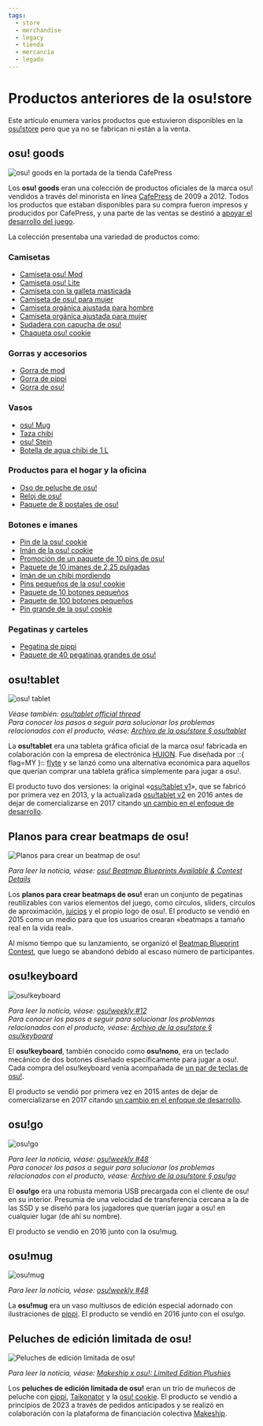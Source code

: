 ```yaml
---
tags:
  - store
  - merchandise
  - legacy
  - tienda
  - mercancía
  - legado
---
```


# Productos anteriores de la osu!store

Este artículo enumera varios productos que estuvieron disponibles en la [osu!store](https://osu.ppy.sh/store/listing) pero que ya no se fabrican ni están a la venta.

## osu! goods

![osu! goods en la portada de la tienda CafePress](img/osu-goods.png)

Los **osu! goods** eran una colección de productos oficiales de la marca osu! vendidos a través del minorista en línea [CafePress](https://en.wikipedia.org/wiki/CafePress) de 2009 a 2012. Todos los productos que estaban disponibles para su compra fueron impresos y producidos por CafePress, y una parte de las ventas se destinó a [apoyar el desarrollo del juego](https://osu.ppy.sh/store/listing).

La colección presentaba una variedad de productos como:

### Camisetas

- [Camiseta osu! Mod](https://web.archive.org/web/20120702093250/http://www.cafepress.com/osume.289786473)
- [Camiseta osu! Lite](https://web.archive.org/web/20120702093250/http://www.cafepress.com/osume.288837174)
- [Camiseta con la galleta masticada](https://web.archive.org/web/20120702093250/http://www.cafepress.com/osume.288838261)
- [Camiseta de osu! para mujer](https://web.archive.org/web/20120702093250/http://www.cafepress.com/osume.288831390)
- [Camiseta orgánica ajustada para hombre](https://web.archive.org/web/20120702093250/http://www.cafepress.com/osume.439576382)
- [Camiseta orgánica ajustada para mujer](https://web.archive.org/web/20120702093250/http://www.cafepress.com/osume.439576381)
- [Sudadera con capucha de osu!](https://web.archive.org/web/20120702093250/http://www.cafepress.com/osume.295758604)
- [Chaqueta osu! cookie](https://web.archive.org/web/20120702093250/http://www.cafepress.com/osume.394638201)

### Gorras y accesorios

- [Gorra de mod](https://web.archive.org/web/20120702093250/http://www.cafepress.com/osume.394644859)
- [Gorra de pippi](https://web.archive.org/web/20120702093250/http://www.cafepress.com/osume.394644101)
- [Gorra de osu!](https://web.archive.org/web/20120702093250/http://www.cafepress.com/osume.394643336)

### Vasos

- [osu! Mug](https://web.archive.org/web/20120702093250/http://www.cafepress.com/osume.288419419)
- [Taza chibi](https://web.archive.org/web/20120702093250/http://www.cafepress.com/osume.288434609)
- [osu! Stein](https://web.archive.org/web/20120702093250/http://www.cafepress.com/osume.288717098)
- [Botella de agua chibi de 1 L](https://web.archive.org/web/20120702093250/http://www.cafepress.com/osume.394641818)

### Productos para el hogar y la oficina

- [Oso de peluche de osu!](https://web.archive.org/web/20120702093250/http://www.cafepress.com/osume.288839612)
- [Reloj de osu!](https://web.archive.org/web/20120702093250/http://www.cafepress.com/osume.288700999)
- [Paquete de 8 postales de osu!](https://web.archive.org/web/20120702093250/http://www.cafepress.com/osume.288843371)

### Botones e imanes

- [Pin de la osu! cookie](https://web.archive.org/web/20120702093250/http://www.cafepress.com/osume.288416528)
- [Imán de la osu! cookie](https://web.archive.org/web/20120702093250/http://www.cafepress.com/osume.288429391)
- [Promoción de un paquete de 10 pins de osu!](https://web.archive.org/web/20120702093250/http://www.cafepress.com/osume.288439599)
- [Paquete de 10 imanes de 2,25 pulgadas](https://web.archive.org/web/20120702093250/http://www.cafepress.com/osume.470631859)
- [Imán de un chibi mordiendo](https://web.archive.org/web/20120702093250/http://www.cafepress.com/osume.394642312)
- [Pins pequeños de la osu! cookie](https://web.archive.org/web/20120702093250/http://www.cafepress.com/osume.288416527)
- [Paquete de 10 botones pequeños](https://web.archive.org/web/20120702093250/http://www.cafepress.com/osume.470631599)
- [Paquete de 100 botones pequeños](https://web.archive.org/web/20120702093250/http://www.cafepress.com/osume.510679895)
- [Pin grande de la osu! cookie](https://web.archive.org/web/20120702093250/http://www.cafepress.com/osume.288429392)

### Pegatinas y carteles

- [Pegatina de pippi](https://web.archive.org/web/20120702093250/http://www.cafepress.com/osume.394644102)
- [Paquete de 40 pegatinas grandes de osu!](https://web.archive.org/web/20120702093250/http://www.cafepress.com/osume.288841446)

## osu!tablet

![osu! tablet](img/osu-tablet.jpg)

*Véase también: [osu!tablet official thread](https://osu.ppy.sh/community/forums/topics/169139)*\
*Para conocer los pasos a seguir para solucionar los problemas relacionados con el producto, véase: [Archivo de la osu!store § osu!tablet](/wiki/Help_centre/Store/Store_archive#osu-tablet)*

La **osu!tablet** era una tableta gráfica oficial de la marca osu! fabricada en colaboración con la empresa de electrónica [HUION](https://www.huion.com/). Fue diseñada por ::{ flag=MY }:: [flyte](https://osu.ppy.sh/users/3103765) y se lanzó como una alternativa económica para aquellos que querían comprar una tableta gráfica simplemente para jugar a osu!.

El producto tuvo dos versiones: la original «[osu!tablet v1](https://www.youtube.com/watch?v=27RkPY5lWBw)», que se fabricó por primera vez en 2013, y la actualizada [osu!tablet v2](/wiki/Guides/Tablet_purchase#osu!store) en 2016 antes de dejar de comercializarse en 2017 citando [un cambio en el enfoque de desarrollo](https://twitter.com/ppy/status/846190076853870592).

## Planos para crear beatmaps de osu!

![Planos para crear un beatmap de osu!](img/osu-beatmap-blueprints.jpg)

*Para leer la noticia, véase: [osu! Beatmap Blueprints Available & Contest Details](https://osu.ppy.sh/home/news/2015-03-20-osu-beatmap-blueprints-available-contest)*

Los **planos para crear beatmaps de osu!** eran un conjunto de pegatinas reutilizables con varios elementos del juego, como círculos, sliders, círculos de aproximación, [juicios](/wiki/Gameplay/Judgement/osu!) y el propio logo de osu!. El producto se vendió en 2015 como un medio para que los usuarios crearan «beatmaps a tamaño real en la vida real».

Al mismo tiempo que su lanzamiento, se organizó el [Beatmap Blueprint Contest](https://osu.ppy.sh/community/forums/topics/312138?n=1), que luego se abandonó debido al escaso número de participantes.

## osu!keyboard

![osu!keyboard](img/osu-keyboard.jpg)

*Para leer la noticia, véase: [osu!weekly #12](https://osu.ppy.sh/home/news/2015-05-30-osuweekly-12)*\
*Para conocer los pasos a seguir para solucionar los problemas relacionados con el producto, véase: [Archivo de la osu!store § osu!keyboard](/wiki/Help_centre/Store/Store_archive#osu!keyboard)*

El **osu!keyboard**, también conocido como **osu!nono**, era un teclado mecánico de dos botones diseñado específicamente para jugar a osu!. Cada compra del osu!keyboard venía acompañada de [un par de teclas de osu!](http://puu.sh/jnEsK/1153c92c10.png).

El producto se vendió por primera vez en 2015 antes de dejar de comercializarse en 2017 citando [un cambio en el enfoque de desarrollo](https://twitter.com/ppy/status/846190076853870592).

## osu!go

![osu!go](img/osu-go.jpg)

*Para leer la noticia, véase: [osu!weekly #48](https://osu.ppy.sh/home/news/2016-02-16-osuweekly-48)*\
*Para conocer los pasos a seguir para solucionar los problemas relacionados con el producto, véase: [Archivo de la osu!store § osu!go](/wiki/Help_centre/Store/Store_archive#osu!go)*

El **osu!go** era una robusta memoria USB precargada con el cliente de osu! en su interior. Presumía de una velocidad de transferencia cercana a la de las SSD y se diseñó para los jugadores que querían jugar a osu! en cualquier lugar (de ahí su nombre).

El producto se vendió en 2016 junto con la osu!mug.

## osu!mug

![osu!mug](img/osu-mug.jpg)

*Para leer la noticia, véase: [osu!weekly #48](https://osu.ppy.sh/home/news/2016-02-16-osuweekly-48)*

La **osu!mug** era un vaso multiusos de edición especial adornado con ilustraciones de [pippi](/wiki/Mascots#pippi). El producto se vendió en 2016 junto con el osu!go.

## Peluches de edición limitada de osu!

![Peluches de edición limitada de osu!](img/osu-limited-edition-plushie.jpg)

*Para leer la noticia, véase: [Makeship x osu!: Limited Edition Plushies](https://osu.ppy.sh/home/news/2022-12-10-makeship-x-osu-plushies)*

Los **peluches de edición limitada de osu!** eran un trío de muñecos de peluche con [pippi](/wiki/Mascots#pippi), [Taikonator](/wiki/Mascots#taikonator) y la [osu! cookie](/wiki/Client/Interface/Cookie). El producto se vendió a principios de 2023 a través de pedidos anticipados y se realizó en colaboración con la plataforma de financiación colectiva [Makeship](https://www.makeship.com/).
